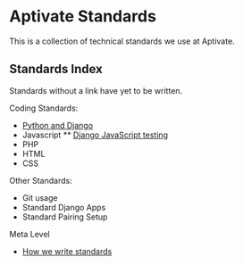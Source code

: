Aptivate Standards
==================

This is a collection of technical standards we use at Aptivate.

Standards Index
---------------

Standards without a link have yet to be written.

Coding Standards:

* [Python and Django](/coding/python.md)
* Javascript
** [Django JavaScript testing](/coding/js-testing.md)
* PHP
* HTML
* CSS

Other Standards:

* Git usage
* Standard Django Apps
* Standard Pairing Setup

Meta Level

* [How we write standards](/meta/how.md)
